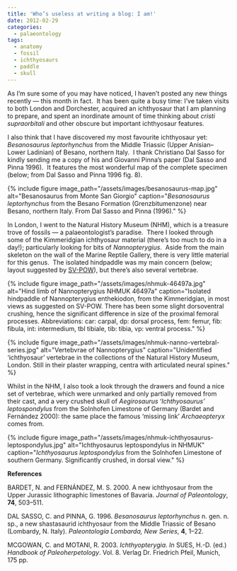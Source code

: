 ```yaml
---
title: 'Who’s useless at writing a blog: I am!'
date: 2012-02-29
categories:
  - palaeontology
tags:
  - anatomy
  - fossil
  - ichthyosaurs
  - paddle
  - skull
---
```


As I’m sure some of you may have noticed, I haven’t posted any new
things recently — this month in fact.  It has been quite a busy time:
I’ve taken visits to both London and Dorchester, acquired an
ichthyosaur that I am planning to prepare, and spent an inordinate
amount of time thinking about *cristi supraorbitali* and other obscure
but important ichthyosaur features.

I also think that I have discovered my most favourite ichthyosaur yet:
*Besanosaurus leptorhynchus* from the Middle Triassic (Upper
Anisian–Lower Ladinian) of Besano, northern Italy.  I thank Christiano
Dal Sasso for kindly sending me a copy of his and Giovanni Pinna’s paper
(Dal Sasso and Pinna 1996).  It features the most wonderful map of the
complete specimen (below; from Dal Sasso and Pinna 1996 fig. 8).

{% include figure image_path="/assets/images/besanosaurus-map.jpg" alt="Besanosaurus from Monte San Giorgio" caption="_Besanosaurus leptorhynchus_ from the Besano Formation
(Grenzbitumenzone) near Besano, northern Italy. From Dal Sasso and Pinna (1996)." %}

In London, I went to the Natural History Museum (NHM), which is a
treasure trove of fossils — a palaeontologist’s paradise.  There I
looked through some of the Kimmeridgian ichthyosaur material (there’s
too much to do in a day\!); particularly looking for bits of
*Nannopterygius*.  Aside from the main skeleton on the wall of the
Marine Reptile Gallery, there is very little material for this genus. 
The isolated hindpaddle was my main concern (below; layout suggested by
[SV-POW](http://svpow.wordpress.com/2011/10/31/xenoposeidon-in-all-its-glory/ "SV-POW: Xenoposeidon in all its glory")),
but there’s also several vertebrae.

{% include figure image_path="/assets/images/nhmuk-46497a.jpg" alt="Hind limb of Nannopterygius NHMUK 46497a" caption="Isolated hindpaddle of Nannopterygius enthekiodon, from the Kimmeridgian, in most views as suggested on SV-POW. There has been some slight dorsoventral crushing, hence the significant difference in size of the proximal femoral processes. Abbreviations: car: carpal, dp: dorsal process, fem: femur, fib: fibula, int: intermedium, tbl tibiale, tib: tibia, vp: ventral process." %}

{% include figure image_path="/assets/images/nhmuk-nanno-vertebral-series.jpg" alt="Vertebvrae of Nannopterygius" caption="Unidentified ‘ichthyosaur’ vertebrae in the collections of the Natural History Museum, London. Still in their plaster wrapping, centra with articulated neural spines." %}

Whilst in the NHM, I also took a look through the drawers and found a
nice set of vertebrae, which were unmarked and only partially removed
from their cast, and a very crushed skull of *Aegirosaurus*
‘*Ichthyosaurus’ leptospondylus* from the Solnhofen Limestone of
Germany (Bardet and Fernández 2000): the same place the famous ‘missing
link’ *Archaeopteryx* comes from.

{% include figure image_path="/assets/images/nhmuk-ichthyosaurus-leptospondylus.jpg" alt="Ichthyosaurus leptospondylus in NHMUK" caption="_Ichthyosaurus leptospondylus_ from the Solnhofen Limestone of southern Germany. Significantly crushed, in dorsal view." %}

**References**

BARDET, N. and FERNÁNDEZ, M. S. 2000. A new ichthyosaur from the Upper
Jurassic lithographic limestones of Bavaria. *Journal of Paleontology*,
**74**, 503–511.

DAL SASSO, C. and PINNA, G. 1996. *Besanosaurus leptorhynchus* n. gen.
n. sp., a new shastasaurid ichthyosaur from the Middle Triassic of
Besano (Lombardy, N. Italy). *Paleontologia Lombarda, New Series*,
**4**, 1–22.

MCGOWAN, C. and MOTANI, R. 2003. *Ichthyopterygia*. *In* SUES, H.-D.
(ed.) *Handbook of Paleoherpetology*. Vol. 8. Verlag Dr. Friedrich
Pfeil, Munich, 175 pp.
